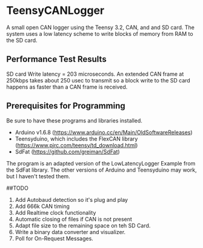 # TeensyCANLogger
A small open CAN logger using the Teensy 3.2, CAN, and and SD card. The system uses a low latency scheme to write blocks of memory from RAM to the SD card.
## Performance Test Results
SD card Write latency = 203 microseconds.  An extended CAN frame at 250kbps takes about 250 usec to transmit so a block write to the SD card happens as faster than a CAN frame is received.
## Prerequisites for Programming
Be sure to have these programs and libraries installed.
  * Arduino v1.6.8 (https://www.arduino.cc/en/Main/OldSoftwareReleases)
  * Teensyduino, which includes the FlexCAN library (https://www.pjrc.com/teensy/td_download.html)
  * SdFat (https://github.com/greiman/SdFat)

The program is an adapted version of the LowLatencyLogger Example from the SdFat library. The other versions of Arduino and Teensyduino may work, but I haven't tested them.

##TODO
1. Add Autobaud detection so it's plug and play
2. Add 666k CAN timing
3. Add Realtime clock functionality
4. Automatic closing of files if CAN is not present
5. Adapt file size to the remaining space on teh SD Card.
6. Write a binary data converter and visualizer.
7. Poll for On-Request Messages.
  
